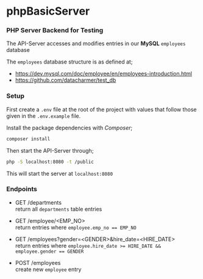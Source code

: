 # phpBasicServer
### PHP Server Backend for Testing

The API-Server accesses and modifies entries in our __MySQL__ `employees` database

The `employees` database structure is as defined at;
- https://dev.mysql.com/doc/employee/en/employees-introduction.html  
- https://github.com/datacharmer/test_db


### Setup 

First create a `.env` file at the root of the project with values that follow 
those given in the `.env.example` file.

Install the package dependencies with _Composer_;
```bash
composer install
```


Then start the API-Server through;
```bash
php -S localhost:8080 -t /public
```

This will start the server at `localhost:8080`


### Endpoints

- GET /departments  
return all `departments` table entries

- GET /employee/\<EMP_NO\>  
return entries where `employee.emp_no == EMP_NO`  

- GET /employees?gender=\<GENDER\>&hire_date=\<HIRE_DATE\>  
return entries where `employee.hire_date >= HIRE_DATE && employee.gender == GENDER` 

- POST /employees  
create new `employee` entry